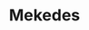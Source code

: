 <!DOCTYPE html>  
<html>
 <head>
  <title> Mekis profile </title>
 </head>
 <body>
  <center> <h1> Mekedes </h1> </center>
 </body>
 
 </html>
 
 
